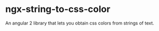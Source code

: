 # ngx-string-to-css-color
An angular 2 library that lets you obtain css colors from strings of text.
